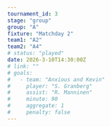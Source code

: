 ```yaml
---
tournament_id: 3
stage: "group"
group: "A"
fixture: "Matchday 2"
team1: "A2"
team2: "A4"
# status: "played"
date: 2026-3-10T14:30:00Z
# link: ""
# goals:
#   - team: "Anxious and Kevin"
#     player: "S. Granberg"
#     assist: "R. Manninen"
#     minute: 90
#     aggregate: 1
#     penalty: false
---
```


